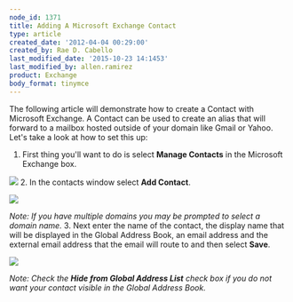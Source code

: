 ```yaml
---
node_id: 1371
title: Adding A Microsoft Exchange Contact
type: article
created_date: '2012-04-04 00:29:00'
created_by: Rae D. Cabello
last_modified_date: '2015-10-23 14:1453'
last_modified_by: allen.ramirez
product: Exchange
body_format: tinymce
---
```


The following article will demonstrate how to create a Contact with
Microsoft Exchange. A Contact can be used to create an alias that will
forward to a mailbox hosted outside of your domain like Gmail or Yahoo.
Let's take a look at how to set this up: 
1. First thing you'll want to do is select **Manage Contacts** in the
Microsoft Exchange box.

![](http://c13067040.r40.cf2.rackcdn.com/(E%26A)AddingAnExchangeContact.png) 
2. In the contacts window select **Add Contact**.

![](http://c13067040.r40.cf2.rackcdn.com/(E%26A)AddingAnExchangeContact2.png) 

*Note: If you have multiple domains you may be prompted to select a
domain name.* 
3. Next enter the name of the contact, the display name that will be
displayed in the Global Address Book, an email address and the external
email address that the email will route to and then select **Save**.

![](http://c13067040.r40.cf2.rackcdn.com/(E%26A)AddingAnExchangeContact3.png) 

*Note: Check the **Hide from Global Address List** check box if you do
not want your contact visible in the Global Address Book.*

